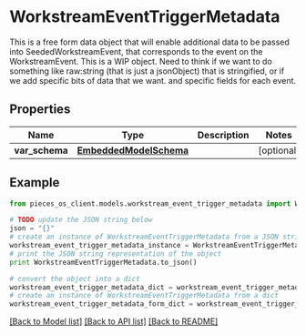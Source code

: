 # WorkstreamEventTriggerMetadata

This is a free form data object that will enable additional data to be passed into SeededWorkstreamEvent, that corresponds to the event on the WorkstreamEvent.  This is a WIP object.  Need to think if we want to do something like raw:string (that is just a jsonObject) that is stringified, or if we add specific bits of data that we want. and specific fields for each event.

## Properties

Name | Type | Description | Notes
------------ | ------------- | ------------- | -------------
**var_schema** | [**EmbeddedModelSchema**](EmbeddedModelSchema.md) |  | [optional] 

## Example

```python
from pieces_os_client.models.workstream_event_trigger_metadata import WorkstreamEventTriggerMetadata

# TODO update the JSON string below
json = "{}"
# create an instance of WorkstreamEventTriggerMetadata from a JSON string
workstream_event_trigger_metadata_instance = WorkstreamEventTriggerMetadata.from_json(json)
# print the JSON string representation of the object
print WorkstreamEventTriggerMetadata.to_json()

# convert the object into a dict
workstream_event_trigger_metadata_dict = workstream_event_trigger_metadata_instance.to_dict()
# create an instance of WorkstreamEventTriggerMetadata from a dict
workstream_event_trigger_metadata_form_dict = workstream_event_trigger_metadata.from_dict(workstream_event_trigger_metadata_dict)
```
[[Back to Model list]](../README.md#documentation-for-models) [[Back to API list]](../README.md#documentation-for-api-endpoints) [[Back to README]](../README.md)


